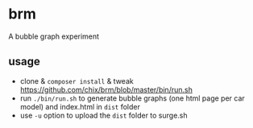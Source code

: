 # brm
A bubble graph experiment
## usage
* clone & `composer install` & tweak https://github.com/chix/brm/blob/master/bin/run.sh
* run `./bin/run.sh` to generate bubble graphs (one html page per car model) and index.html in `dist` folder
* use `-u` option to upload the `dist` folder to surge.sh
